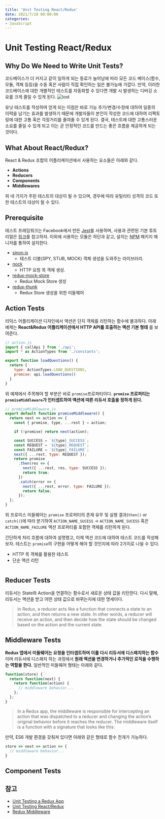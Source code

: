 ```yaml
---
title: 'Unit Testing React/Redux'
date: 2021/7/28 00:00:00
categories:
- JavaScript
---
```


# Unit Testing React/Redux

## Why Do We Need to Write Unit Tests?
코드베이스가 더 커지고 같이 일하게 되는 동료가 늘어남에 따라 모든 코드 베이스(함수, 모듈, 객체 등등)을 수동 혹은 사람이 직접 확인하는 일은 불가능에 가깝다. 만약, 이러한 코드베이스에 대한 개별적인 테스트를 자동화할 수 있다면 개발 시 발생하는 디버깅 소요를 크게 줄일 수 있게 된다.
![lost](http://i.imgur.com/Msb5kkd.jpg)

유닛 테스트를 작성하여 얻게 되는 이점은 바로 기능 추가/변경/수정에 대하여 일종의 이력을 남기는 효과를 발생하기 때문에 개발자들이 본인이 작성한 코드에 대하여 리팩토링에 대한 고통 혹은 걱정거리를 줄여줄 수 있게 된다. 결국, 테스트에 대한 고통스러운 소요를 줄일 수 있게 되고 이는 곧 안정적인 코드를 만드는 좋은 흐름을 제공하게 되는 것이다.

## What About React/Redux?
React & Redux 조합의 어플리케이션에서 사용하는 요소들은 아래와 같다.
- **Actions**
- **Reducers**
- **Components**
- **Middlewares**

위 네 가지가 주된 테스트의 대상이 될 수 있으며, 경우에 따라 유틸리티 성격의 코드 또한 테스트의 대상이 될 수 있다.

## Prerequisite
테스트 프레임워크는 Facebook에서 만든 [Jest](https://facebook.github.io/jest/)를 사용하며, 사용과 관련된 기본 튜토리얼은 [링크](https://facebook.github.io/jest/docs/tutorial-react.html#content)를 참고하자. 이외에 사용하는 모듈은 하단과 같고, 설치는 [NPM](https://www.npmjs.com/) 패키지 매니저를 통하여 설치한다.

- [sinon.js](http://sinonjs.org/)
  - 테스트 더블(SPY, STUB, MOCK) 객체 생성을 도와주는 라이브러리.
- [nock](https://github.com/node-nock/nock)
  - HTTP 요청 목 객체 생성.
- [redux-mock-store](https://github.com/arnaudbenard/redux-mock-store)
  - Redux Mock Store 생성
- [redux-thunk](https://github.com/gaearon/redux-thunk)
  - Redux Store 생성을 위한 미들웨어

## Action Tests
리덕스 어플리케이션 디자인에서 액션은 단지 객체를 리턴하는 함수에 불과하다. 아래 예제는 **React&Redux 어플리케이션에서 HTTP API를 호출하는 액션 기본 형태** 를 보여준다.


```javascript
// action.js
import { callApi } from './api';
import * as ActionTypes from './constants';

export function loadQuestions() {
  return {
    type: ActionTypes.LOAD_QUESTIONS,
    promise: api.loadQuestions()
  }
}
```
위 예제에서 주목해야 할 부분은 바로 <code>promise</code>프로퍼티이다. **<code>promise</code> 프로퍼티는 <code>promiseMiddleware</code>가 인터셉트하여 액션에 따른 리듀서 호출을 정하게 된다.**

```javascript
// promiseMiddleware.js
export default function promiseMiddleware() {
  return next => action => {
    const { promise, type, ...rest } = action;

    if (!promise) return next(action);

    const SUCCESS = `${type}_SUCCESS`;
    const REQUEST = `${type}_REQUEST`;
    const FAILURE = `${type}_FAILURE`;
    next({ ...rest, type: REQUEST });
    return promise
      .then(res => {
        next({ ...rest, res, type: SUCCESS });
        return true;
      })
      .catch(error => {
        next({ ...rest, error, type: FAILURE });
        return false;
      });
  };
}
```
위 프로미스 미들웨어는 <code>promise</code> 프로퍼티의 존재 유무 및 실행 결과(<code>then()</code> or <code>catch()</code>)에 따라 분기하여 <code>ACTION_NAME_SUCESS</code> -> <code>ACTION_NAME_SUCESS</code> 혹은 <code>ACTION_NAME_FAILURE</code> 액션 프로퍼티를 포함한 객체를 리턴하게 된다.

간단하게 처리 흐름에 대하여 설명했고, 이제 액션 코드에 대하여 테스트 코드를 작성해보자. 테스트는 <code>promise</code>의 구현을 어떻게 해야 할 것인지에 따라 2가지로 나뉠 수 있다.
- HTTP 목 객체를 활용한 테스트
- 단순 액션 리턴

```javascript

```


## Reducer Tests
리듀서는 State와 Action을 연결하는 함수로서 새로운 상태 값을 리턴한다. 다시 말해, 리듀서는 액션을 받고 어떤 상태 값으로 바뀌는지에 대한 명세이다.
> In Redux, a reducer acts like a function that connects a state to an action, and then returns a new state. In other words, a reducer will receive an action, and then decide how the state should be changed based on the action and the current state.

## Middleware Tests
**Redux 앱에서 미들웨어는 요청을 인터셉트하며 이를 다시 리듀서에 디스패치하는 함수** 이며 리듀서에 디스패치 하는 과정에서 **원래 액션을 변경하거나 추가적인 로직을 수행하는 역할을 한다.** 일반적인 미들웨어 형태는 아래와 같다.

```javascript
function(store) {
  return function(next) {
    return function(action) {
      // middleware behavior...
    };
  };
}
```
> In a Redux app, the middleware is responsible for intercepting an action that was dispatched to a reducer and changing the action’s original behavior before it reaches the reducer. The middleware itself is a function with a signature that looks like this:

만약, ES6 개발 환경을 갖춰져 있다면 아래와 같은 형태로 함수 전개가 가능하다.
```javascript
store => next => action => {
  // middleware behavior...
}
```

## Component Tests


## 참고
 - [Unit Testing a Redux App](https://www.codementor.io/reactjs/tutorial/redux-unit-test-mocha-mocking)
 - [Unit Testing React/Redux](https://alexzywiak.github.io/unit-testing-react-redux/)
 - [Redux Middleware](http://jonnyreeves.co.uk/2016/redux-middleware/)
